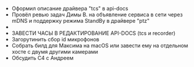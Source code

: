 * Оформил описание драйвера "tcs" в api-docs
* Провёл ревью задач Димы В. на объявление сервиса в сети через mDNS и поддержку режима StandBy в драйвере "ptz"
* 
* ЗАВЕСТИ ЧАСЫ В РЕДАКТИРОВАНИЕ API-DOCS (tcs и recorder)
* Загорутинить сбор id микрофонов
* Собрать билд для Максима на macOS или завести ему на отдельном хосте с двумя другими камерами
* Обсудить С4 с Андреем
